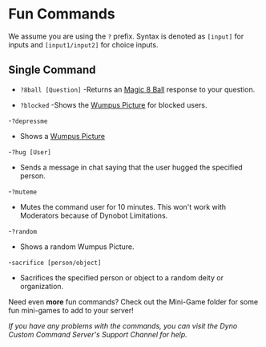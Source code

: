 # Fun Commands
We assume you are using the ``?`` prefix. Syntax is denoted as ``[input]`` for inputs and ``[input1/input2]`` for choice inputs.

## Single Command
- ``?8ball [Question]``
  -Returns an [Magic 8 Ball](https://en.wikipedia.org/wiki/Magic_8-Ball) response to your question.
  
- ``?blocked``
  -Shows the [Wumpus Picture](https://dynocc.xyz/files/wumpus.PNG) for blocked users.
  
-``?depressme``
  - Shows a [Wumpus Picture](https://dynocc.tk/files/alone.png)
  
-``?hug [User]``
  - Sends a message in chat saying that the user hugged the specified person.  
  
-``?muteme``
  - Mutes the command user for 10 minutes. This won't work with Moderators because of Dynobot Limitations.  
  
-``?random``  
  - Shows a random Wumpus Picture.  
  
-``sacrifice [person/object]``  
  - Sacrifices the specified person or object to a random deity or organization.  
  
Need even **more** fun commands? Check out the Mini-Game folder for some fun mini-games to add to your server!

*If you have any problems with the commands, you can visit the Dyno Custom Command Server's Support Channel for help.*

